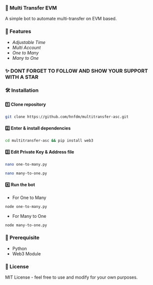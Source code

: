 ### 🎲 Multi Transfer EVM

A simple bot to automate multi-transfer on EVM based.

### 🚀 Features
- *Adjustable Time* 
- *Multi Account*
- *One to Many*
- *Many to One*

### ✨ DONT FORGET TO FOLLOW AND SHOW YOUR SUPPORT WITH A STAR

### 🛠️ Installation

#### 1️⃣ Clone repository
```sh
git clone https://github.com/hnfdm/multitransfer-asc.git 
```

#### 2️⃣ Enter & install dependencies
```sh
cd multitransfer-asc && pip install web3
```

#### 3️⃣ Edit **Private Key & Address** file

```sh
nano one-to-many.py
```


```sh
nano many-to-one.py
```

#### 4️⃣ Run the bot

- For One to Many
```sh
node one-to-many.py
```
- For Many to One
```sh
node many-to-one.py
```

### 🛒 Prerequisite
- Python
- Web3 Module

### 📝 License
MIT License - feel free to use and modify for your own purposes.

